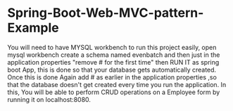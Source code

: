 # Spring-Boot-Web-MVC-pattern-Example

You will need to have MYSQL workbench to run this project easily, open mysql workbench create a schema named evenbatch and  then just in the application properties "remove # for the first time" then RUN IT as spring boot App, this is done so that your database gets automatically created. Once this is done Again add # as earlier in the application properties ,so that the database doesn't get created every time you run the application. In this,
You will be able to perform CRUD operations on a Employee form by running it on localhost:8080. 
